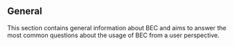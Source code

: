 ## General
This section contains general information about BEC and aims to answer the most common questions about the usage of BEC from a user perspective.